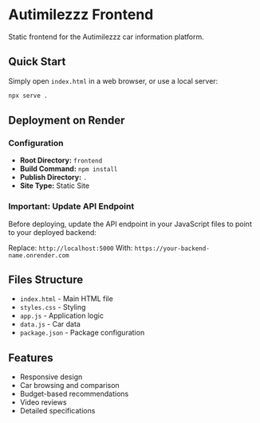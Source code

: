 # Autimilezzz Frontend

Static frontend for the Autimilezzz car information platform.

## Quick Start

Simply open `index.html` in a web browser, or use a local server:

```bash
npx serve .
```

## Deployment on Render

### Configuration
- **Root Directory:** `frontend`
- **Build Command:** `npm install`
- **Publish Directory:** `.`
- **Site Type:** Static Site

### Important: Update API Endpoint

Before deploying, update the API endpoint in your JavaScript files to point to your deployed backend:

Replace: `http://localhost:5000`
With: `https://your-backend-name.onrender.com`

## Files Structure

- `index.html` - Main HTML file
- `styles.css` - Styling
- `app.js` - Application logic
- `data.js` - Car data
- `package.json` - Package configuration

## Features

- Responsive design
- Car browsing and comparison
- Budget-based recommendations
- Video reviews
- Detailed specifications
